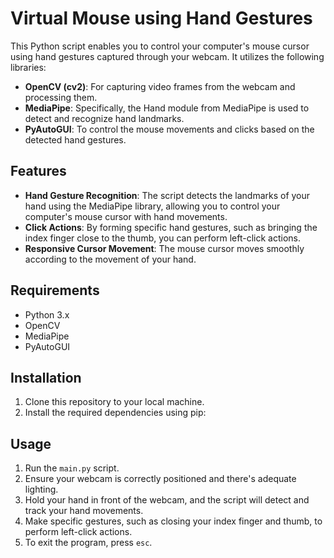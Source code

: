 # Virtual Mouse using Hand Gestures

This Python script enables you to control your computer's mouse cursor using hand gestures captured through your webcam. It utilizes the following libraries:

- **OpenCV (cv2)**: For capturing video frames from the webcam and processing them.
- **MediaPipe**: Specifically, the Hand module from MediaPipe is used to detect and recognize hand landmarks.
- **PyAutoGUI**: To control the mouse movements and clicks based on the detected hand gestures.

## Features

- **Hand Gesture Recognition**: The script detects the landmarks of your hand using the MediaPipe library, allowing you to control your computer's mouse cursor with hand movements.
- **Click Actions**: By forming specific hand gestures, such as bringing the index finger close to the thumb, you can perform left-click actions.
- **Responsive Cursor Movement**: The mouse cursor moves smoothly according to the movement of your hand.

## Requirements

- Python 3.x
- OpenCV
- MediaPipe
- PyAutoGUI

## Installation

1. Clone this repository to your local machine.
2. Install the required dependencies using pip:



## Usage

1. Run the `main.py` script.
2. Ensure your webcam is correctly positioned and there's adequate lighting.
3. Hold your hand in front of the webcam, and the script will detect and track your hand movements.
4. Make specific gestures, such as closing your index finger and thumb, to perform left-click actions.
5. To exit the program, press `esc`.



